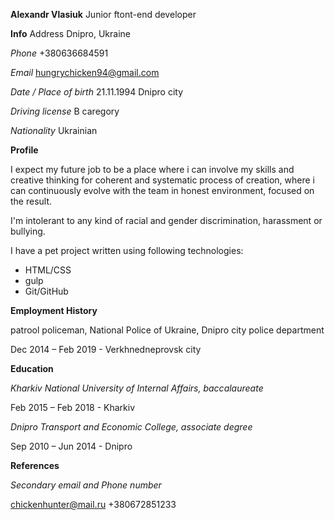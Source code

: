  **Alexandr Vlasiuk**
 Junior ftont-end developer

**Info** 
Address
Dnipro, Ukraine

*Phone*
+380636684591

*Email*
hungrychicken94@gmail.com

*Date / Place of birth*
21.11.1994        Dnipro city

*Driving license*
B caregory

*Nationality*
Ukrainian


**Profile**

I expect my future job to be a place where i can involve my skills and creative thinking for coherent and systematic process of creation, where i can continuously evolve with the team in honest environment, focused on the result.

I'm intolerant to any kind of racial and gender discrimination, harassment or bullying.

I have a pet project written using following technologies:  
- HTML/CSS
- gulp
- Git/GitHub

**Employment History**

patrool policeman, National Police of Ukraine, Dnipro city police department

Dec 2014 – Feb 2019    -    Verkhnedneprovsk city


**Education**

*Kharkiv National University of Internal Affairs, baccalaureate*

Feb 2015 – Feb 2018 - Kharkiv

*Dnipro Transport and Economic College, associate degree*

Sep 2010 – Jun 2014 - Dnipro

**References**

*Secondary email and Phone number*

chickenhunter@mail.ru     +380672851233